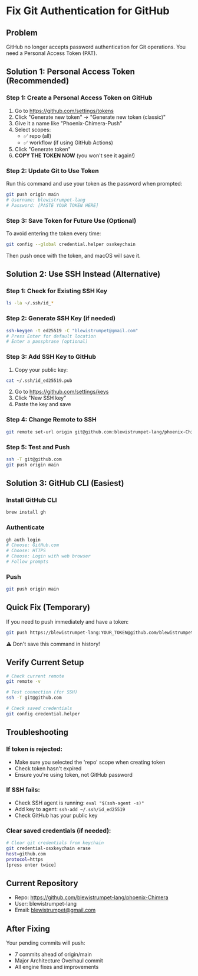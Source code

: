 # Fix Git Authentication for GitHub

## Problem
GitHub no longer accepts password authentication for Git operations. You need a Personal Access Token (PAT).

## Solution 1: Personal Access Token (Recommended)

### Step 1: Create a Personal Access Token on GitHub
1. Go to https://github.com/settings/tokens
2. Click "Generate new token" → "Generate new token (classic)"
3. Give it a name like "Phoenix-Chimera-Push"
4. Select scopes:
   - ✅ repo (all)
   - ✅ workflow (if using GitHub Actions)
5. Click "Generate token"
6. **COPY THE TOKEN NOW** (you won't see it again!)

### Step 2: Update Git to Use Token
Run this command and use your token as the password when prompted:
```bash
git push origin main
# Username: blewistrumpet-lang
# Password: [PASTE YOUR TOKEN HERE]
```

### Step 3: Save Token for Future Use (Optional)
To avoid entering the token every time:
```bash
git config --global credential.helper osxkeychain
```
Then push once with the token, and macOS will save it.

## Solution 2: Use SSH Instead (Alternative)

### Step 1: Check for Existing SSH Key
```bash
ls -la ~/.ssh/id_*
```

### Step 2: Generate SSH Key (if needed)
```bash
ssh-keygen -t ed25519 -C "blewistrumpet@gmail.com"
# Press Enter for default location
# Enter a passphrase (optional)
```

### Step 3: Add SSH Key to GitHub
1. Copy your public key:
```bash
cat ~/.ssh/id_ed25519.pub
```
2. Go to https://github.com/settings/keys
3. Click "New SSH key"
4. Paste the key and save

### Step 4: Change Remote to SSH
```bash
git remote set-url origin git@github.com:blewistrumpet-lang/phoenix-Chimera.git
```

### Step 5: Test and Push
```bash
ssh -T git@github.com
git push origin main
```

## Solution 3: GitHub CLI (Easiest)

### Install GitHub CLI
```bash
brew install gh
```

### Authenticate
```bash
gh auth login
# Choose: GitHub.com
# Choose: HTTPS
# Choose: Login with web browser
# Follow prompts
```

### Push
```bash
git push origin main
```

## Quick Fix (Temporary)
If you need to push immediately and have a token:
```bash
git push https://blewistrumpet-lang:YOUR_TOKEN@github.com/blewistrumpet-lang/phoenix-Chimera.git main
```
⚠️ Don't save this command in history!

## Verify Current Setup
```bash
# Check current remote
git remote -v

# Test connection (for SSH)
ssh -T git@github.com

# Check saved credentials
git config credential.helper
```

## Troubleshooting

### If token is rejected:
- Make sure you selected the 'repo' scope when creating token
- Check token hasn't expired
- Ensure you're using token, not GitHub password

### If SSH fails:
- Check SSH agent is running: `eval "$(ssh-agent -s)"`
- Add key to agent: `ssh-add ~/.ssh/id_ed25519`
- Check GitHub has your public key

### Clear saved credentials (if needed):
```bash
# Clear git credentials from keychain
git credential-osxkeychain erase
host=github.com
protocol=https
[press enter twice]
```

## Current Repository
- Repo: https://github.com/blewistrumpet-lang/phoenix-Chimera
- User: blewistrumpet-lang
- Email: blewistrumpet@gmail.com

## After Fixing
Your pending commits will push:
- 7 commits ahead of origin/main
- Major Architecture Overhaul commit
- All engine fixes and improvements